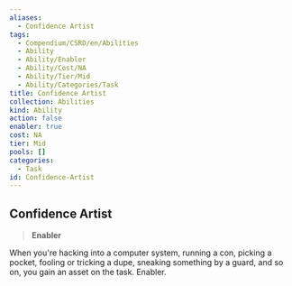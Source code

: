 ```yaml
---
aliases:
  - Confidence Artist
tags:
  - Compendium/CSRD/en/Abilities
  - Ability
  - Ability/Enabler
  - Ability/Cost/NA
  - Ability/Tier/Mid
  - Ability/Categories/Task
title: Confidence Artist
collection: Abilities
kind: Ability
action: false
enabler: true
cost: NA
tier: Mid
pools: []
categories:
  - Task
id: Confidence-Artist
---
```

## Confidence Artist  
  
>**Enabler**
  
  
  
When you're hacking into a computer system, running a con, picking a pocket, fooling or tricking a dupe, sneaking something by a guard, and so on, you gain an asset on the task. Enabler.
